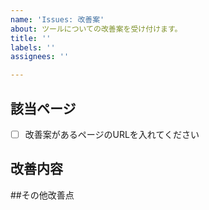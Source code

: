 ```yaml
---
name: 'Issues: 改善案'
about: ツールについての改善案を受け付けます。
title: ''
labels: ''
assignees: ''

---
```


## 該当ページ

- [ ] 改善案があるページのURLを入れてください

## 改善内容

##その他改善点
